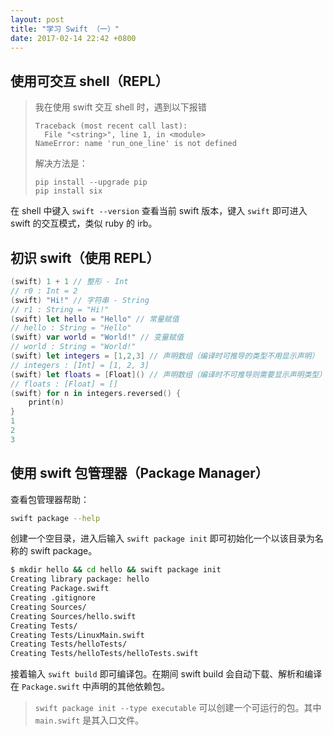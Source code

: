 ```yaml
---
layout: post
title: "学习 Swift （一）"
date: 2017-02-14 22:42 +0800
---
```


## 使用可交互 shell（REPL）

> 我在使用 swift 交互 shell 时，遇到以下报错
>
>     Traceback (most recent call last):
>       File "<string>", line 1, in <module>
>     NameError: name 'run_one_line' is not defined
>
> 解决方法是：
>
>     pip install --upgrade pip
>     pip install six

在 shell 中键入 `swift --version` 查看当前 swift 版本，键入 `swift` 即可进入 swift 的交互模式，类似 ruby 的 irb。

## 初识 swift（使用 REPL）

```swift
(swift) 1 + 1 // 整形 - Int
// r0 : Int = 2
(swift) "Hi!" // 字符串 - String
// r1 : String = "Hi!"
(swift) let hello = "Hello" // 常量赋值
// hello : String = "Hello"
(swift) var world = "World!" // 变量赋值
// world : String = "World!"
(swift) let integers = [1,2,3] // 声明数组（编译时可推导的类型不用显示声明）
// integers : [Int] = [1, 2, 3]
(swift) let floats = [Float]() // 声明数组（编译时不可推导则需要显示声明类型）
// floats : [Float] = []
(swift) for n in integers.reversed() {
	print(n)
}
1
2
3
```

## 使用 swift 包管理器（Package Manager）

查看包管理器帮助：

```bash
swift package --help
```

创建一个空目录，进入后输入 `swift package init` 即可初始化一个以该目录为名称的 swift package。

```bash
$ mkdir hello && cd hello && swift package init
Creating library package: hello
Creating Package.swift
Creating .gitignore
Creating Sources/
Creating Sources/hello.swift
Creating Tests/
Creating Tests/LinuxMain.swift
Creating Tests/helloTests/
Creating Tests/helloTests/helloTests.swift
```

接着输入 `swift build` 即可编译包。在期间 swift build 会自动下载、解析和编译在 `Package.swift` 中声明的其他依赖包。

> `swift package init --type executable` 可以创建一个可运行的包。其中 `main.swift` 是其入口文件。
